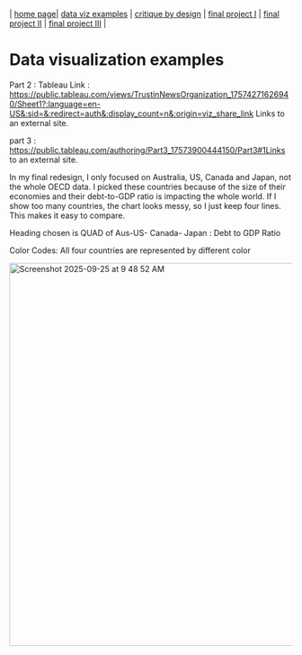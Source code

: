 | [home page](https://shishankmustang10.github.io/Shishank_CMU/)| [data viz examples](dataviz-examples) | [critique by design](critique-by-design) | [final project I](final-project-part-one) | [final project II](final-project-part-two) | [final project III](final-project-part-three) |

# Data visualization examples

Part 2 : Tableau Link :  https://public.tableau.com/views/TrustinNewsOrganization_17574271626940/Sheet1?:language=en-US&:sid=&:redirect=auth&:display_count=n&:origin=viz_share_link  Links to an external site. 

part 3 : https://public.tableau.com/authoring/Part3_17573900444150/Part3#1Links to an external site. 

In my final redesign, I only focused on Australia, US, Canada and Japan, not the whole OECD data. I picked these countries because of the size of their  economies and their debt-to-GDP ratio is impacting the whole world. If I show too many countries, the chart looks messy, so I just keep four  lines. This makes it easy to compare. 

Heading chosen is QUAD of Aus-US- Canada- Japan : Debt to GDP Ratio

Color Codes: All four countries are represented by different color

<img width="1305" height="680" alt="Screenshot 2025-09-25 at 9 48 52 AM" src="https://github.com/user-attachments/assets/2309d85a-007b-461b-94a6-e27524228517" />
